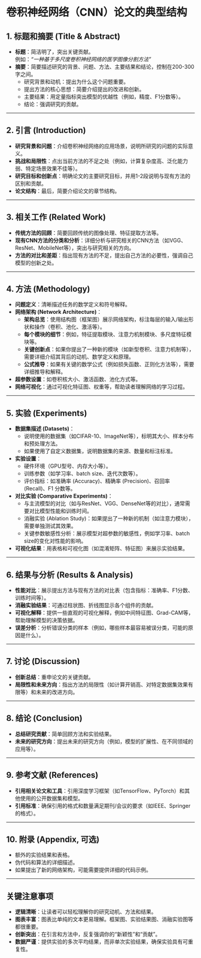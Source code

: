 # 卷积神经网络（CNN）论文的典型结构

## 1. **标题和摘要 (Title & Abstract)**
- **标题**：简洁明了，突出关键贡献。  
  例如：*“一种基于多尺度卷积神经网络的医学图像分割方法”*  
- **摘要**：简要描述研究的背景、问题、方法、主要结果和结论，控制在200-300字之间。  
  - 研究背景和动机：提出为什么这个问题重要。  
  - 提出方法的核心思想：简要介绍提出的改进和创新。  
  - 主要结果：用定量指标突出模型的优越性（例如，精度、F1分数等）。  
  - 结论：强调研究的贡献。  

---

## 2. **引言 (Introduction)**
- **研究背景和问题**：介绍卷积神经网络的应用场景，说明所研究的问题的实际意义。  
- **挑战和局限性**：点出当前方法的不足之处（例如，计算复杂度高、泛化能力弱、特定场景效果不佳等）。  
- **研究目标和创新点**：明确论文的主要研究目标，并用1-2段说明与现有方法的区别和贡献。  
- **论文结构**：最后，简要介绍论文的章节结构。  

---

## 3. **相关工作 (Related Work)**
- **传统方法的回顾**：简要回顾传统的图像处理、特征提取方法等。  
- **现有CNN方法的分类和分析**：详细分析与研究相关的CNN方法（如VGG、ResNet、MobileNet等），突出与研究相关的方向。  
- **方法的对比和差距**：指出现有方法的不足，提出自己方法的必要性，强调自己模型的创新之处。  

---

## 4. **方法 (Methodology)**
- **问题定义**：清晰描述任务的数学定义和符号解释。  
- **网络架构 (Network Architecture)**：  
  - **架构总览**：使用结构图（框架图）展示网络架构，标注每层的输入/输出形状和操作（卷积、池化、激活等）。  
  - **每个模块的细节**：例如，特征提取模块、注意力机制模块、多尺度特征模块等。  
  - **关键创新点**：如果你提出了一种新的模块（如新型卷积、注意力机制等），需要详细介绍其背后的动机、数学定义和原理。  
  - **公式推导**：如果有关键的数学公式（例如损失函数、正则化方法等），需要详细推导和解释。  
- **超参数设置**：如卷积核大小、激活函数、池化方式等。  
- **网络可视化**：通过可视化特征图、权重等，帮助读者理解网络的学习过程。  

---

## 5. **实验 (Experiments)**
- **数据集描述 (Datasets)**：  
  - 说明使用的数据集（如CIFAR-10、ImageNet等），标明其大小、样本分布和预处理方法。  
  - 如果使用了自定义数据集，说明数据集的来源、数量和标注标准。  
- **实验设置**：  
  - 硬件环境（GPU型号、内存大小等）。  
  - 训练参数（如学习率、batch size、迭代次数等）。  
  - 评价指标：如准确率 (Accuracy)、精确率 (Precision)、召回率 (Recall)、F1 分数等。  
- **对比实验 (Comparative Experiments)**：  
  - 与主流模型的对比（如与ResNet、VGG、DenseNet等的对比），通常需要对比模型性能和训练时间。  
  - 消融实验 (Ablation Study)：如果提出了一种新的机制（如注意力模块），需要单独测试其效果。  
  - 关键参数敏感性分析：展示模型对超参数的敏感性，例如学习率、batch size的变化对性能的影响。  
- **可视化结果**：用表格和可视化图（如混淆矩阵、特征图）来展示实验结果。  

---

## 6. **结果与分析 (Results & Analysis)**
- **性能对比**：展示提出方法与现有方法的对比表（包含指标：准确率、F1分数、训练时间等）。  
- **消融实验结果**：可通过柱状图、折线图显示各个组件的贡献。  
- **可视化解释**：提供一些直观的可视化解释，例如中间特征图、Grad-CAM等，帮助理解模型的决策依据。  
- **误差分析**：分析错误分类的样本（例如，哪些样本最容易被误分类，可能的原因是什么）。  

---

## 7. **讨论 (Discussion)**
- **创新总结**：重申论文的关键贡献。  
- **局限性和未来方向**：指出方法的局限性（如计算开销高、对特定数据集效果有限等）和未来的改进方向。  

---

## 8. **结论 (Conclusion)**
- **总结研究贡献**：简单回顾方法和实验结果。  
- **未来的研究方向**：提出未来的研究方向（例如，模型的扩展性、在不同领域的应用等）。  

---

## 9. **参考文献 (References)**
- **引用相关论文和工具**：引用深度学习框架（如TensorFlow、PyTorch）和其他使用的公开数据集和模型。  
- **引用标准**：确保引用的格式和数量满足期刊/会议的要求（如IEEE、Springer的格式）。  

---

## 10. **附录 (Appendix, 可选)**
- 额外的实验结果和表格。  
- 伪代码和算法的详细描述。  
- 如果提出了新的网络架构，可能需要提供详细的代码示例。  

---

## 关键注意事项
- **逻辑清晰**：让读者可以轻松理解你的研究动机、方法和结果。  
- **图表丰富**：图表比单纯的文本更易理解。框架图、实验结果图、消融实验图等都很重要。  
- **创新突出**：在引言和方法中，反复强调你的“新颖性”和“贡献”。  
- **数据严谨**：提供实验的多次平均结果，而非单次实验结果，确保实验具有可重复性。  
